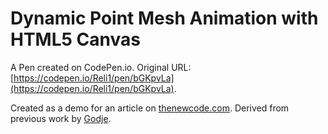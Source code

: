 # Dynamic Point Mesh Animation with HTML5 Canvas

A Pen created on CodePen.io. Original URL: [https://codepen.io/Reli1/pen/bGKpvLa](https://codepen.io/Reli1/pen/bGKpvLa).

Created as a demo for an article on [thenewcode.com](http://thenewcode.com/1159/Create-a-Dynamic-Point-Mesh-Animation-with-HTML5-Canvas). Derived from previous work by [Godje](https://codepen.io/Godje/pen/zKazNq).